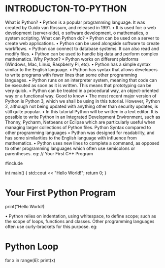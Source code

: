 # INTRODUCTON-TO-PYTHON

What is Python?
•	Python is a popular programming language. It was created by Guido van Rossum, and released in 1991.
•	It is used for:
o	web development (server-side),
o	software development,
o	mathematics,
o	system scripting.
What can Python do?
•	Python can be used on a server to create web applications.
•	Python can be used alongside software to create workflows.
•	Python can connect to database systems. It can also read and modify files.
•	Python can be used to handle big data and perform complex mathematics.
Why Python?
•	Python works on different platforms (Windows, Mac, Linux, Raspberry Pi, etc).
•	Python has a simple syntax similar to the English language.
•	Python has syntax that allows developers to write programs with fewer lines than some other programming languages.
•	Python runs on an interpreter system, meaning that code can be executed as soon as it is written. This means that prototyping can be very quick.
•	Python can be treated in a procedural way, an object-oriented way or a functional way.
Good to know
•	The most recent major version of Python is Python 3, which we shall be using in this tutorial. However, Python 2, although not being updated with anything other than security updates, is still quite popular.
•	In this tutorial Python will be written in a text editor. It is possible to write Python in an Integrated Development Environment, such as Thonny, Pycharm, Netbeans or Eclipse which are particularly useful when managing larger collections of Python files.
Python Syntax compared to other programming languages
•	Python was designed for readability, and has some similarities to the English language with influence from mathematics.
•	Python uses new lines to complete a command, as opposed to other programming languages which often use semicolons or parentheses.
eg:
// Your First C++ Program

#include <iostream>

int main() {
    std::cout << "Hello World!";
    return 0;
}

# Your First Python Program

print("Hello World!)

•	Python relies on indentation, using whitespace, to define scope; such as the scope of loops, functions and classes. Other programming languages often use curly-brackets for this purpose.
eg:
# Python Loop

for x in range(6):
  print(x)

